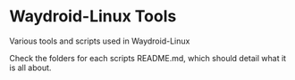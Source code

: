 # Waydroid-Linux Tools

Various tools and scripts used in Waydroid-Linux

Check the folders for each scripts README.md, which should detail what it is all about.
